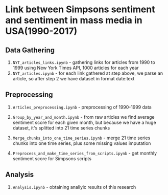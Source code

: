 # Link between Simpsons sentiment and sentiment in mass media in USA(1990-2017)


## Data Gathering

1. `NYT_articles_links.ipynb` - gathering links for articles from 1990 to 1999 using New York Times API, 1000 articles for each year 
2.  `NYT_articles.ipynb` -  for each link gathered at step above, we parse an article, so after step 2 we have dataset in format date:text


## Preprocessing

1. `Articles_preprocessing.ipynb` -  preprocessing of 1990-1999 data
2.  `Group_by_year_and_month.ipynb` -  from raw articles we find average sentiment score for each given month, but because we have a huge dataset, it's splitted into 21 time series chunks
3.  `Merge_chunks_into_one_time_series.ipynb` - merge 21 time series chunks into one time series, plus some missing values imputation

4. `Preprocess_and_make_time_series_from_scripts.ipynb` - get monthly  sentiment score for Simpsons scripts

## Analysis

1. `Analysis.ipynb` -  obtaining analiyic results of this research 